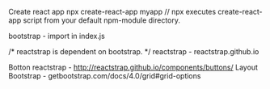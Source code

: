 
Create react app
npx create-react-app myapp 	// npx executes create-react-app script from your default npm-module directory.

bootstrap -  import in index.js

/* reactstrap is dependent on bootstrap. */
reactstrap - reactstrap.github.io

Botton reactstrap - http://reactstrap.github.io/components/buttons/
Layout Bootstrap - getbootstrap.com/docs/4.0/grid#grid-options
<Col xs='6' 	// 12/6=2 columns
	md='4'	// 12/4=3 columns
	xl='3'	// 12/3=4 columns
>
